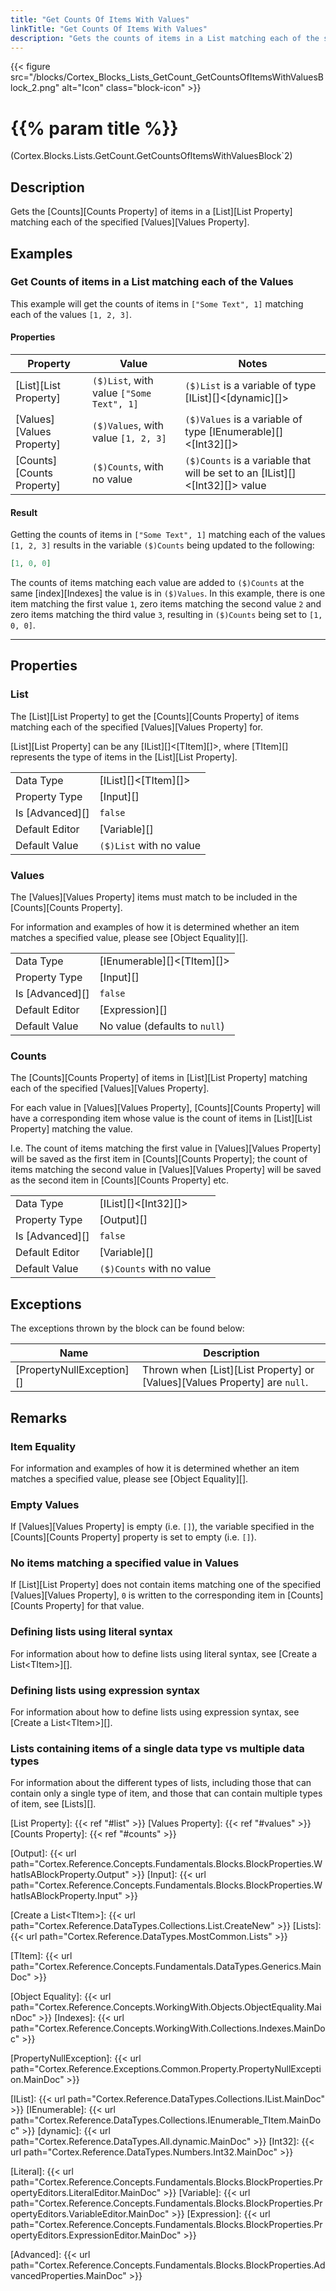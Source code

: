 ```yaml
---
title: "Get Counts Of Items With Values"
linkTitle: "Get Counts Of Items With Values"
description: "Gets the counts of items in a List matching each of the specified values."
---
```


{{< figure src="/blocks/Cortex_Blocks_Lists_GetCount_GetCountsOfItemsWithValuesBlock_2.png" alt="Icon" class="block-icon" >}}

# {{% param title %}}

<p class="namespace">(Cortex.Blocks.Lists.GetCount.GetCountsOfItemsWithValuesBlock`2)</p>

## Description

Gets the [Counts][Counts Property] of items in a [List][List Property] matching each of the specified [Values][Values Property].

## Examples

### Get Counts of items in a List matching each of the Values

This example will get the counts of items in `["Some Text", 1]` matching each of the values `[1, 2, 3]`.

#### Properties

| Property           | Value                     | Notes                                    |
|--------------------|---------------------------|------------------------------------------|
| [List][List Property] | `($)List`, with value `["Some Text", 1]` | `($)List` is a variable of type [IList][]&lt;[dynamic][]&gt; |
| [Values][Values Property] | `($)Values`, with value `[1, 2, 3]` | `($)Values` is a variable of type [IEnumerable][]&lt;[Int32][]&gt; |
| [Counts][Counts Property] | `($)Counts`, with no value | `($)Counts` is a variable that will be set to an [IList][]&lt;[Int32][]&gt; value |

#### Result

Getting the counts of items in `["Some Text", 1]` matching each of the values `[1, 2, 3]` results in the variable `($)Counts` being updated to the following:

```json
[1, 0, 0]
```

The counts of items matching each value are added to `($)Counts` at the same [index][Indexes] the value is in `($)Values`. In this example, there is one item matching the first value `1`, zero items matching the second value `2` and zero items matching the third value `3`, resulting in `($)Counts` being set to `[1, 0, 0]`.

***

## Properties

### List

The [List][List Property] to get the [Counts][Counts Property] of items matching each of the specified [Values][Values Property] for.  

[List][List Property] can be any [IList][]&lt;[TItem][]&gt;, where [TItem][] represents the type of items in the [List][List Property].
  
| | |
|--------------------|---------------------------|
| Data Type | [IList][]&lt;[TItem][]&gt; |
| Property Type | [Input][] |
| Is [Advanced][] | `false` |
| Default Editor | [Variable][] |
| Default Value | `($)List` with no value |

### Values

The [Values][Values Property] items must match to be included in the [Counts][Counts Property].

For information and examples of how it is determined whether an item matches a specified value, please see [Object Equality][].

| | |
|--------------------|---------------------------|
| Data Type | [IEnumerable][]&lt;[TItem][]&gt; |
| Property Type | [Input][] |
| Is [Advanced][] | `false` |
| Default Editor | [Expression][] |
| Default Value | No value (defaults to `null`) |

### Counts

The [Counts][Counts Property] of items in [List][List Property] matching each of the specified [Values][Values Property].

For each value in [Values][Values Property], [Counts][Counts Property] will have a corresponding item whose value is the count of items in [List][List Property] matching the value.

I.e. The count of items matching the first value in [Values][Values Property] will be saved as the first item in [Counts][Counts Property]; the count of items matching the second value in [Values][Values Property] will be saved as the second item in [Counts][Counts Property] etc.

| | |
|--------------------|---------------------------|
| Data Type | [IList][]&lt;[Int32][]&gt; |
| Property Type | [Output][] |
| Is [Advanced][] | `false` |
| Default Editor | [Variable][] |
| Default Value | `($)Counts` with no value |

## Exceptions

The exceptions thrown by the block can be found below:

| Name     | Description |
|----------|----------|
| [PropertyNullException][] | Thrown when [List][List Property] or [Values][Values Property] are `null`. |

## Remarks

### Item Equality

For information and examples of how it is determined whether an item matches a specified value, please see [Object Equality][].

### Empty Values

If [Values][Values Property] is empty (i.e. `[]`), the variable specified in the [Counts][Counts Property] property is set to empty (i.e. `[]`).

### No items matching a specified value in Values

If [List][List Property] does not contain items matching one of the specified [Values][Values Property], `0` is written to the corresponding item in [Counts][Counts Property] for that value.

### Defining lists using literal syntax

For information about how to define lists using literal syntax, see [Create a List&lt;TItem&gt;][].

### Defining lists using expression syntax

For information about how to define lists using expression syntax, see [Create a List&lt;TItem&gt;][].

### Lists containing items of a single data type vs multiple data types

For information about the different types of lists, including those that can contain only a single type of item, and those that can contain multiple types of item, see [Lists][].

[List Property]: {{< ref "#list" >}}
[Values Property]: {{< ref "#values" >}}
[Counts Property]: {{< ref "#counts" >}}

[Output]: {{< url path="Cortex.Reference.Concepts.Fundamentals.Blocks.BlockProperties.WhatIsABlockProperty.Output" >}}
[Input]: {{< url path="Cortex.Reference.Concepts.Fundamentals.Blocks.BlockProperties.WhatIsABlockProperty.Input" >}}

[Create a List&lt;TItem&gt;]: {{< url path="Cortex.Reference.DataTypes.Collections.List.CreateNew" >}}
[Lists]: {{< url path="Cortex.Reference.DataTypes.MostCommon.Lists" >}}

[TItem]: {{< url path="Cortex.Reference.Concepts.Fundamentals.DataTypes.Generics.MainDoc" >}}

[Object Equality]: {{< url path="Cortex.Reference.Concepts.WorkingWith.Objects.ObjectEquality.MainDoc" >}}
[Indexes]: {{< url path="Cortex.Reference.Concepts.WorkingWith.Collections.Indexes.MainDoc" >}}

[PropertyNullException]: {{< url path="Cortex.Reference.Exceptions.Common.Property.PropertyNullException.MainDoc" >}}

[IList]: {{< url path="Cortex.Reference.DataTypes.Collections.IList.MainDoc" >}}
[IEnumerable]: {{< url path="Cortex.Reference.DataTypes.Collections.IEnumerable_TItem.MainDoc" >}}
[dynamic]: {{< url path="Cortex.Reference.DataTypes.All.dynamic.MainDoc" >}}
[Int32]: {{< url path="Cortex.Reference.DataTypes.Numbers.Int32.MainDoc" >}}

[Literal]: {{< url path="Cortex.Reference.Concepts.Fundamentals.Blocks.BlockProperties.PropertyEditors.LiteralEditor.MainDoc" >}}
[Variable]: {{< url path="Cortex.Reference.Concepts.Fundamentals.Blocks.BlockProperties.PropertyEditors.VariableEditor.MainDoc" >}}
[Expression]: {{< url path="Cortex.Reference.Concepts.Fundamentals.Blocks.BlockProperties.PropertyEditors.ExpressionEditor.MainDoc" >}}

[Advanced]: {{< url path="Cortex.Reference.Concepts.Fundamentals.Blocks.BlockProperties.AdvancedProperties.MainDoc" >}}
